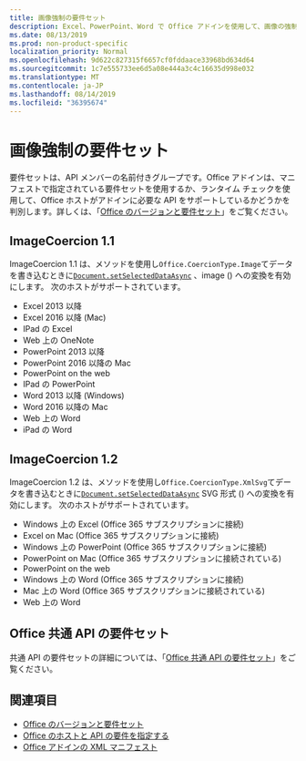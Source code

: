 ```yaml
---
title: 画像強制の要件セット
description: Excel、PowerPoint、Word で Office アドインを使用して、画像の強制型変換の要件セットをサポートします。
ms.date: 08/13/2019
ms.prod: non-product-specific
localization_priority: Normal
ms.openlocfilehash: 9d622c827315f6657cf0fddaace33968bd634d64
ms.sourcegitcommit: 1c7e555733ee6d5a08e444a3c4c16635d998e032
ms.translationtype: MT
ms.contentlocale: ja-JP
ms.lasthandoff: 08/14/2019
ms.locfileid: "36395674"
---
```

# <a name="image-coercion-requirement-sets"></a>画像強制の要件セット

要件セットは、API メンバーの名前付きグループです。Office アドインは、マニフェストで指定されている要件セットを使用するか、ランタイム チェックを使用して、Office ホストがアドインに必要な API をサポートしているかどうかを判別します。詳しくは、「[Office のバージョンと要件セット](/office/dev/add-ins/develop/office-versions-and-requirement-sets)」をご覧ください。

## <a name="imagecoercion-11"></a>ImageCoercion 1.1

ImageCoercion 1.1 は、メソッドを使用し`Office.CoercionType.Image`てデータを書き込むときに[`Document.setSelectedDataAsync`](/javascript/api/office/office.document#setselecteddataasync-data--options--callback-) 、image () への変換を有効にします。 次のホストがサポートされています。

- Excel 2013 以降
- Excel 2016 以降 (Mac)
- IPad の Excel
- Web 上の OneNote
- PowerPoint 2013 以降
- PowerPoint 2016 以降の Mac
- PowerPoint on the web
- IPad の PowerPoint
- Word 2013 以降 (Windows)
- Word 2016 以降の Mac
- Web 上の Word
- iPad の Word

## <a name="imagecoercion-12"></a>ImageCoercion 1.2

ImageCoercion 1.2 は、メソッドを使用し`Office.CoercionType.XmlSvg`てデータを書き込むときに[`Document.setSelectedDataAsync`](/javascript/api/office/office.document#setselecteddataasync-data--options--callback-) SVG 形式 () への変換を有効にします。 次のホストがサポートされています。

- Windows 上の Excel (Office 365 サブスクリプションに接続)
- Excel on Mac (Office 365 サブスクリプションに接続)
- Windows 上の PowerPoint (Office 365 サブスクリプションに接続)
- PowerPoint on Mac (Office 365 サブスクリプションに接続されている)
- PowerPoint on the web
- Windows 上の Word (Office 365 サブスクリプションに接続)
- Mac 上の Word (Office 365 サブスクリプションに接続されている)
- Web 上の Word

## <a name="office-common-api-requirement-sets"></a>Office 共通 API の要件セット

共通 API の要件セットの詳細については、「[Office 共通 API の要件セット](office-add-in-requirement-sets.md)」をご覧ください。

## <a name="see-also"></a>関連項目

- [Office のバージョンと要件セット](/office/dev/add-ins/develop/office-versions-and-requirement-sets)
- [Office のホストと API の要件を指定する](/office/dev/add-ins/develop/specify-office-hosts-and-api-requirements)
- [Office アドインの XML マニフェスト](/office/dev/add-ins/develop/add-in-manifests)
